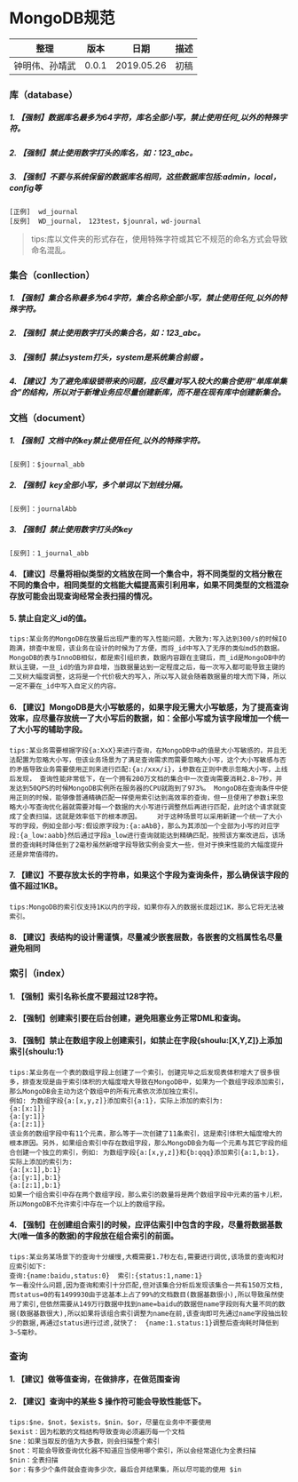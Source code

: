 # MongoDB规范

整理 | 版本 | 日期 | 描述
--- | --- | --- | ---  
钟明伟、孙靖武 | 0.0.1 | 2019.05.26 | 初稿


### 库（database）

##### 1. 【强制】数据库名最多为64字符，库名全部小写，禁止使用任何_以外的特殊字符。
##### 2. 【强制】禁止使用数字打头的库名，如：123_abc。
##### 3. 【强制】不要与系统保留的数据库名相同，这些数据库包括:admin，local，config等

```
[正例]  wd_journal 
[反例]  WD_journal， 123test，$jounral，wd-journal
```
> tips:库以文件夹的形式存在，使用特殊字符或其它不规范的命名方式会导致命名混乱。


### 集合（conllection）
##### 1. 【强制】集合名称最多为64字符，集合名称全部小写，禁止使用任何_以外的特殊字符。
##### 2. 【强制】禁止使用数字打头的集合名，如：123_abc。
##### 3. 【强制】禁止system打头，system是系统集合前缀 。
##### 4. 【建议】为了避免库级锁带来的问题，应尽量对写入较大的集合使用“单库单集合”的结构，所以对于新增业务应尽量创建新库，而不是在现有库中创建新集合。

### 文档（document）
##### 1. 【强制】文档中的key禁止使用任何_以外的特殊字符。
```
[反例]：$journal_abb
```
##### 2. 【强制】key全部小写，多个单词以下划线分隔。
```
[反例]：journalAbb
```
##### 3. 【强制】禁止使用数字打头的key
```
[反例]：1_journal_abb
```
#### 4. 【建议】尽量将相似类型的文档放在同一个集合中，将不同类型的文档分散在不同的集合中，相同类型的文档能大幅提高索引利用率，如果不同类型的文档混杂存放可能会出现查询经常全表扫描的情况。
#### 5. 禁止自定义_id的值。
```
tips:某业务的MongoDB在放量后出现严重的写入性能问题，大致为:写入达到300/s的时候IO跑满，排查中发现，该业务在设计的时候为了方便，而将_id中写入了无序的类似md5的数据。
MongoDB的表与InnoDB相似，都是索引组织表，数据内容跟在主键后，而_id是MongoDB中的默认主键，一旦_id的值为非自增，当数据量达到一定程度之后，每一次写入都可能导致主键的二叉树大幅度调整，这将是一个代价极大的写入，所以写入就会随着数据量的增大而下降，所以一定不要在_id中写入自定义的内容。

```
#### 6. 【建议】MongoDB是大小写敏感的，如果字段无需大小写敏感，为了提高查询效率，应尽量存放统一了大小写后的数据，如：全部小写或为该字段增加一个统一了大小写的辅助字段。
```
tips:某业务需要根据字段{a:XxX}来进行查询，在MongoDB中a的值是大小写敏感的，并且无法配置为忽略大小写，但该业务场景为了满足查询需求而需要忽略大小写，这个大小写敏感与否的矛盾导致业务需要使用正则来进行匹配:{a:/xxx/i}，i参数在正则中表示忽略大小写，上线后发现， 查询性能非常低下，在一个拥有200万文档的集合中一次查询需要消耗2.8~7秒，并发达到50QPS的时候MongoDB实例所在服务器的CPU就跑到了973%。 MongoDB在查询条件中使用正则的时候，能够像普通精确匹配一样使用索引达到高效率的查询，但一旦使用了参数i来忽略大小写查询优化器就需要对每一个数据的大小写进行调整然后再进行匹配，此时这个请求就变成了全表扫描，这就是效率低下的根本原因。    对于这种场景可以采用新建一个统一了大小写的字段，例如全部小写:假设原字段为:{a:aAbB}，那么为其添加一个全部为小写的对应字段:{a_low:aabb}然后通过字段a_low进行查询就能达到精确匹配，按照该方案改进后，该场景的查询耗时降低到了2毫秒虽然新增字段导致实例会变大一些，但对于换来性能的大幅度提升还是非常值得的。
```
#### 7. 【建议】不要存放太长的字符串，如果这个字段为查询条件，那么确保该字段的值不超过1KB。
```
tips:MongoDB的索引仅支持1K以内的字段，如果你存入的数据长度超过1K，那么它将无法被索引。
```

#### 8. 【建议】表结构的设计需谨慎，尽量减少嵌套层数，各嵌套的文档属性名尽量避免相同
### 索引（index）
#### 1. 【强制】索引名称长度不要超过128字符。
#### 2. 【强制】创建索引要在后台创建，避免阻塞业务正常DML和查询。
#### 3. 【强制】禁止在数组字段上创建索引，如禁止在字段{shoulu:[X,Y,Z]}上添加索引{shoulu:1}
```
tips:某业务在一个表的数组字段上创建了一个索引，创建完毕之后发现表体积增大了很多很多，排查发现是由于索引体积的大幅度增大导致在MongoDB中，如果为一个数组字段添加索引，那么MongoDB会主动为这个数组中的所有元素依次添加独立索引。
例如: 为数组字段{a:[x,y,z]}添加索引{a:1}，实际上添加的索引为:
{a:[x:1]}
{a:[y:1]}
{a:[z:1]}
该业务的数组字段中有11个元素，那么等于一次创建了11条索引，这是索引体积大幅度增大的根本原因。另外，如果组合索引中存在数组字段，那么MongoDB会为每一个元素与其它字段的组合创建一个独立的索引，例如: 为数组字段{a:[x,y,z]}和{b:qqq}添加索引{a:1,b:1}，实际上添加的索引为:
{a:[x:1],b:1}
{a:[y:1],b:1}
{a:[z:1],b:1}
如果一个组合索引中存在两个数组字段，那么索引的数量将是两个数组字段中元素的笛卡儿积，所以MongoDB不允许索引中存在一个以上的数组字段。
```
#### 4. 【强制】在创建组合索引的时候，应评估索引中包含的字段，尽量将数据基数大(唯一值多的数据)的字段放在组合索引的前面。
```
tips:某业务某场景下的查询十分缓慢,大概需要1.7秒左右,需要进行调优,该场景的查询和对应索引如下:
查询:{name:baidu,status:0}  索引:{status:1,name:1}      
乍一看没什么问题,因为查询和索引十分匹配,但对该集合分析后发现该集合一共有150万文档,而status=0的有1499930由于这基本上占了99%的文档数目(数据基数很小),所以导致虽然使用了索引,但依然需要从149万行数据中找到name=baidu的数据但name字段则有大量不同的数据(数据基数很大),所以如果将该组合索引调整为name在前,该查询即可先通过name字段抽出较少的数据,再通过status进行过滤,就快了:  {name:1.status:1}调整后查询耗时降低到3~5毫秒。
```    
### 查询
#### 1. 【建议】做等值查询，在做排序，在做范围查询
#### 2. 【建议】查询中的某些 $ 操作符可能会导致性能低下。
```
tips:$ne，$not，$exists，$nin，$or，尽量在业务中不要使用
$exist：因为松散的文档结构导致查询必须遍历每一个文档
$ne：如果当取反的值为大多数，则会扫描整个索引
$not：可能会导致查询优化器不知道应当使用哪个索引，所以会经常退化为全表扫描
$nin：全表扫描
$or：有多少个条件就会查询多少次，最后合并结果集，所以尽可能的使用 $in
```